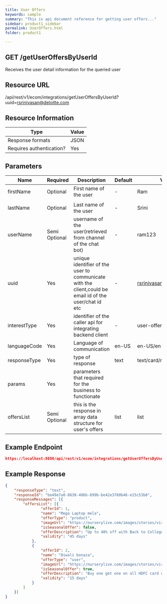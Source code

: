 ```yaml
---
title: User Offers
keywords: sample
summary: "This is api document reference for getting user offers..."
sidebar: product1_sidebar
permalink: UserOffers.html
folder: product1

---
```





## GET /getUserOffersByUserId

Receives the user detail information for the queried user

## Resource URL

/api/rest/v1/ecom/integrations/getUserOffersByUserId?uuid=rsrinivasan@deloitte.com

## Resource Information

| Type                     | Value |
| ------------------------ | ----- |
| Response formats         | JSON  |
| Requires authentication? | Yes   |

## Parameters

| Name         | Required      | Description                                                  | Default | Value                    |
| ------------ | ------------- | ------------------------------------------------------------ | ------- | ------------------------ |
| firstName    | Optional      | First name of the user                                       | -       | Ram                      |
|              |               |                                                              |         |                          |
| lastName     | Optional      | Last name of the user                                        | -       | Srini                    |
| userName     | Semi Optional | username of the user(retrieved from channel of the chat bot) | -       | ram123                   |
| uuid         | Yes           | unique identifier of the user to communicate with the client,could be email id of the user/chat id etc | -       | rsrinivasan@deloitte.com |
| interestType | Yes           | identifier of the caller api for integrating backend client  | -       | user-offers              |
| languageCode | Yes           | Language of communication                                    | en-US   | en-US/en-AU/en-UK        |
| responseType | Yes           | type of response                                             | text    | text/card/media          |
| params       | Yes           | parameters that required for the business to functionate     |         |                          |
| offersList   | Semi Optional | this is the response in array data structure for user's offers | list    | list                     |



## Example Endpoint 

``````json
https://localhost:8080/api/rest/v1/ecom/integrations/getUserOffersByUserId?uuid=rama1234@gmail.com
``````

## Example Response

``````json
{
	"responseType": "text",
	"responseId": "be49e7a0-8638-486b-899b-be42e3760b46-e15c53b8",
	"responseMessages": [{
		"offersList": [{
				"offerId": 1,
				"name": "Mega Laptop mela",
				"offerType": "product",
				"imageUrl": "https://nurserylive.com/images/stories/virtuemart/category/nurserylive-off.png",
				"isSeasonalOffer": false,
				"offerDescription": "Up to 40% off with Back to College Offer on Laptops",
				"validity": "45 days"
			},
			{
				"offerId": 2,
				"name": "Diwali bonaza",
				"offerType": "user",
				"imageUrl": "https://nurserylive.com/images/stories/virtuemart/category/nurserylive-off.png",
				"isSeasonalOffer": true,
				"offerDescription": "Buy one get one on all HDFC card users",
				"validity": "15 days"
			}
		]
	}]
}
``````